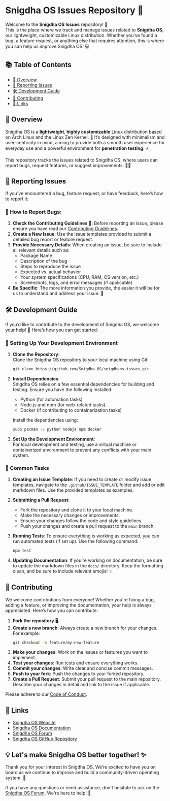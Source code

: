 # Snigdha OS Issues Repository 🐛

Welcome to the **Snigdha OS Issues** repository! 🚀  
This is the place where we track and manage issues related to **Snigdha OS**, our lightweight, customizable Linux distribution. Whether you’ve found a bug, a feature request, or anything else that requires attention, this is where you can help us improve Snigdha OS! 💻



## 📚 Table of Contents

- [📝 Overview](#overview)
- [🐞 Reporting Issues](#reporting-issues)
- [🛠️ Development Guide](#development-guide)
- [💬 Contributing](#contributing)
- [🔗 Links](#links)



## 📝 Overview

Snigdha OS is a **lightweight**, **highly customizable** Linux distribution based on Arch Linux and the Linux Zen Kernel. 🌟 It’s designed with minimalism and user-centricity in mind, aiming to provide both a smooth user experience for everyday use and a powerful environment for **penetration testing**. ⚡

This repository tracks the issues related to Snigdha OS, where users can report bugs, request features, or suggest improvements. 🐛✨



## 🐞 Reporting Issues

If you've encountered a bug, feature request, or have feedback, here’s how to report it:

### 📝 How to Report Bugs:

1. **Check the Contributing Guidelines** 📑: Before reporting an issue, please ensure you have read our [Contributing Guidelines](https://snigdha-os.github.io/documentation/introduction/contributing).
2. **Create a New Issue**: Use the issue templates provided to submit a detailed bug report or feature request.
3. **Provide Necessary Details**: When creating an issue, be sure to include all relevant details such as:
   - Package Name
   - Description of the bug
   - Steps to reproduce the issue
   - Expected vs. actual behavior
   - Your system specifications (CPU, RAM, OS version, etc.)
   - Screenshots, logs, and error messages (if applicable)
4. **Be Specific**: The more information you provide, the easier it will be for us to understand and address your issue. 📸



## 🛠️ Development Guide

If you’d like to contribute to the development of Snigdha OS, we welcome your help! 🙌 Here’s how you can get started:

### 🔧 Setting Up Your Development Environment

1. **Clone the Repository**:  
   Clone the Snigdha OS repository to your local machine using Git:
   ```bash
   git clone https://github.com/Snigdha-OS/snigdhaos-issues.git
   ```

2. **Install Dependencies**:  
   Snigdha OS relies on a few essential dependencies for building and testing. Ensure you have the following installed:
   - Python (for automation tasks)
   - Node.js and npm (for web-related tasks)
   - Docker (if contributing to containerization tasks)

   Install the dependencies using:
   ```bash
   sudo pacman -S python nodejs npm docker
   ```

3. **Set Up the Development Environment**:  
   For local development and testing, use a virtual machine or containerized environment to prevent any conflicts with your main system.



### 🔨 Common Tasks

1. **Creating an Issue Template**:
   If you need to create or modify issue templates, navigate to the `.github/ISSUE_TEMPLATE` folder and add or edit markdown files. Use the provided templates as examples.

2. **Submitting a Pull Request**:
   - Fork the repository and clone it to your local machine.
   - Make the necessary changes or improvements.
   - Ensure your changes follow the code and style guidelines.
   - Push your changes and create a pull request to the `main` branch.

3. **Running Tests**:
   To ensure everything is working as expected, you can run automated tests (if set up). Use the following command:
   ```bash
   npm test
   ```

4. **Updating Documentation**:
   If you’re working on documentation, be sure to update the markdown files in the `docs/` directory. Keep the formatting clean, and be sure to include relevant emojis! ✨



## 💬 Contributing

We welcome contributions from everyone! Whether you're fixing a bug, adding a feature, or improving the documentation, your help is always appreciated. Here’s how you can contribute:

1. **Fork the repository** 🖥️.
2. **Create a new branch**: Always create a new branch for your changes. For example:
   ```bash
   git checkout -b feature/my-new-feature
   ```
3. **Make your changes**: Work on the issues or features you want to implement.
4. **Test your changes**: Run tests and ensure everything works.
5. **Commit your changes**: Write clear and concise commit messages.
6. **Push to your fork**: Push the changes to your forked repository.
7. **Create a Pull Request**: Submit your pull request to the main repository. Describe your changes in detail and link to the issue if applicable.

Please adhere to our [Code of Conduct](https://snigdha-os.github.io/documentation/introduction/code-of-conduct).



## 🔗 Links

- [Snigdha OS Website](https://snigdhaos.org/)
- [Snigdha OS Documentation](https://snigdha-os.github.io/documentation/)
- [Snigdha OS Forum](https://forum.snigdhaos.org/)
- [Snigdha OS GitHub Repository](https://github.com/Snigdha-OS/snigdhaos)



## 💡 Let's make Snigdha OS better together! ✨

Thank you for your interest in Snigdha OS. We’re excited to have you on board as we continue to improve and build a community-driven operating system. 🚀

If you have any questions or need assistance, don't hesitate to ask on the [Snigdha OS Forum](https://forum.snigdhaos.org/). We're here to help! 🙌
